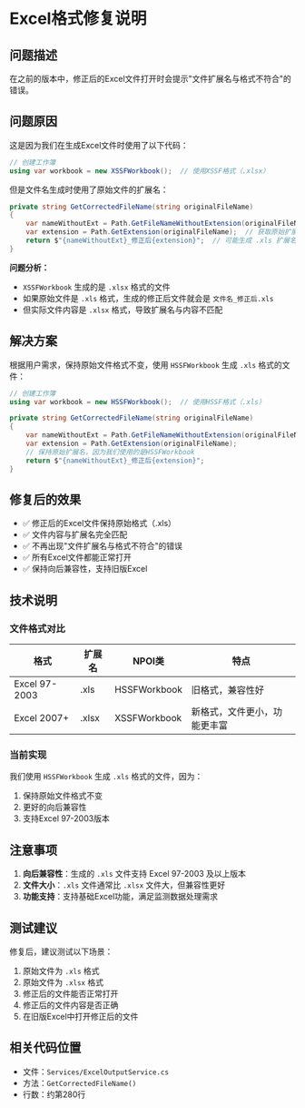 # Excel格式修复说明

## 问题描述

在之前的版本中，修正后的Excel文件打开时会提示"文件扩展名与格式不符合"的错误。

## 问题原因

这是因为我们在生成Excel文件时使用了以下代码：

```csharp
// 创建工作簿
using var workbook = new XSSFWorkbook();  // 使用XSSF格式（.xlsx）
```

但是文件名生成时使用了原始文件的扩展名：

```csharp
private string GetCorrectedFileName(string originalFileName)
{
    var nameWithoutExt = Path.GetFileNameWithoutExtension(originalFileName);
    var extension = Path.GetExtension(originalFileName);  // 获取原始扩展名
    return $"{nameWithoutExt}_修正后{extension}";  // 可能生成 .xls 扩展名
}
```

**问题分析：**
- `XSSFWorkbook` 生成的是 `.xlsx` 格式的文件
- 如果原始文件是 `.xls` 格式，生成的修正后文件就会是 `文件名_修正后.xls`
- 但实际文件内容是 `.xlsx` 格式，导致扩展名与内容不匹配

## 解决方案

根据用户需求，保持原始文件格式不变，使用 `HSSFWorkbook` 生成 `.xls` 格式的文件：

```csharp
// 创建工作簿
using var workbook = new HSSFWorkbook();  // 使用HSSF格式（.xls）

private string GetCorrectedFileName(string originalFileName)
{
    var nameWithoutExt = Path.GetFileNameWithoutExtension(originalFileName);
    var extension = Path.GetExtension(originalFileName);
    // 保持原始扩展名，因为我们使用的是HSSFWorkbook
    return $"{nameWithoutExt}_修正后{extension}";
}
```

## 修复后的效果

- ✅ 修正后的Excel文件保持原始格式（.xls）
- ✅ 文件内容与扩展名完全匹配
- ✅ 不再出现"文件扩展名与格式不符合"的错误
- ✅ 所有Excel文件都能正常打开
- ✅ 保持向后兼容性，支持旧版Excel

## 技术说明

### 文件格式对比

| 格式 | 扩展名 | NPOI类 | 特点 |
|------|--------|--------|------|
| Excel 97-2003 | .xls | HSSFWorkbook | 旧格式，兼容性好 |
| Excel 2007+ | .xlsx | XSSFWorkbook | 新格式，文件更小，功能更丰富 |

### 当前实现

我们使用 `HSSFWorkbook` 生成 `.xls` 格式的文件，因为：
1. 保持原始文件格式不变
2. 更好的向后兼容性
3. 支持Excel 97-2003版本

## 注意事项

1. **向后兼容性**：生成的 `.xls` 文件支持 Excel 97-2003 及以上版本
2. **文件大小**：`.xls` 文件通常比 `.xlsx` 文件大，但兼容性更好
3. **功能支持**：支持基础Excel功能，满足监测数据处理需求

## 测试建议

修复后，建议测试以下场景：
1. 原始文件为 `.xls` 格式
2. 原始文件为 `.xlsx` 格式  
3. 修正后的文件能否正常打开
4. 修正后的文件内容是否正确
5. 在旧版Excel中打开修正后的文件

## 相关代码位置

- 文件：`Services/ExcelOutputService.cs`
- 方法：`GetCorrectedFileName()`
- 行数：约第280行
